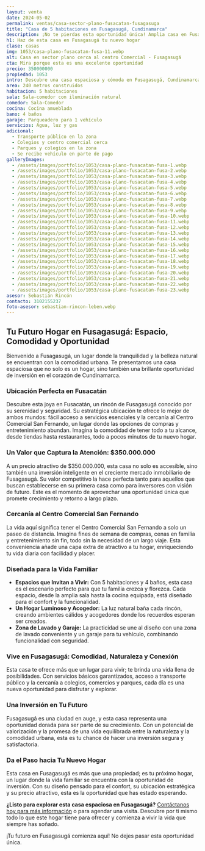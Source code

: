 ```yaml
---
layout: venta
date: 2024-05-02
permalink: ventas/casa-sector-plano-fusacatan-fusagasuga
title: "Casa de 5 habitaciones en Fusagasugá, Cundinamarca"
description: ¡No te pierdas esta oportunidad única! Amplia casa en Fusacatán con todos los servicios y comodidades cercanas. ¡Programa tu visita ahora!
h1: Haz de esta casa en Fusagasugá tu nuevo hogar
clase: casas
img: 1053/casa-plano-fusacatan-fusa-11.webp
alt: Casa en sector plano cerca al centro Comercial - Fusagasugá
cta: Mira porque esta es una excelente oportunidad
precio: 350000000
propiedad: 1053
intro: Descubre una casa espaciosa y cómoda en Fusagasugá, Cundinamarca, ideal para disfrutar de la vida en familia.
area: 240 metros construidos 
habitacion: 5 habitaciones 
sala: Sala-comedor con iluminación natural 
comedor: Sala-Comedor
cocina: Cocina amueblada
bano: 4 baños  
garaje: Parqueadero para 1 vehículo 
servicios: Agua, luz y gas 
adicional:
  - Transporte público en la zona
  - Colegios y centro comercial cerca
  - Parques y colegios en la zona
  - Se recibe vehículo en parte de pago
galleryImages:
  - /assets/images/portfolio/1053/casa-plano-fusacatan-fusa-1.webp
  - /assets/images/portfolio/1053/casa-plano-fusacatan-fusa-2.webp
  - /assets/images/portfolio/1053/casa-plano-fusacatan-fusa-3.webp
  - /assets/images/portfolio/1053/casa-plano-fusacatan-fusa-4.webp
  - /assets/images/portfolio/1053/casa-plano-fusacatan-fusa-5.webp
  - /assets/images/portfolio/1053/casa-plano-fusacatan-fusa-6.webp
  - /assets/images/portfolio/1053/casa-plano-fusacatan-fusa-7.webp
  - /assets/images/portfolio/1053/casa-plano-fusacatan-fusa-8.webp
  - /assets/images/portfolio/1053/casa-plano-fusacatan-fusa-9.webp
  - /assets/images/portfolio/1053/casa-plano-fusacatan-fusa-10.webp
  - /assets/images/portfolio/1053/casa-plano-fusacatan-fusa-11.webp
  - /assets/images/portfolio/1053/casa-plano-fusacatan-fusa-12.webp
  - /assets/images/portfolio/1053/casa-plano-fusacatan-fusa-13.webp
  - /assets/images/portfolio/1053/casa-plano-fusacatan-fusa-14.webp
  - /assets/images/portfolio/1053/casa-plano-fusacatan-fusa-15.webp
  - /assets/images/portfolio/1053/casa-plano-fusacatan-fusa-16.webp
  - /assets/images/portfolio/1053/casa-plano-fusacatan-fusa-17.webp
  - /assets/images/portfolio/1053/casa-plano-fusacatan-fusa-18.webp
  - /assets/images/portfolio/1053/casa-plano-fusacatan-fusa-19.webp
  - /assets/images/portfolio/1053/casa-plano-fusacatan-fusa-20.webp
  - /assets/images/portfolio/1053/casa-plano-fusacatan-fusa-21.webp
  - /assets/images/portfolio/1053/casa-plano-fusacatan-fusa-22.webp
  - /assets/images/portfolio/1053/casa-plano-fusacatan-fusa-23.webp
asesor: Sebastián Rincón
contacto: 3102155237
foto-asesor: sebastian-rincon-leben.webp
---
```

## Tu Futuro Hogar en Fusagasugá: Espacio, Comodidad y Oportunidad

Bienvenido a Fusagasugá, un lugar donde la tranquilidad y la belleza natural se encuentran con la comodidad urbana. Te presentamos una casa espaciosa que no solo es un hogar, sino también una brillante oportunidad de inversión en el corazón de Cundinamarca.

### Ubicación Perfecta en Fusacatán

Descubre esta joya en Fusacatán, un rincón de Fusagasugá conocido por su serenidad y seguridad. Su estratégica ubicación te ofrece lo mejor de ambos mundos: fácil acceso a servicios esenciales y la cercanía al Centro Comercial San Fernando, un lugar donde las opciones de compras y entretenimiento abundan. Imagina la comodidad de tener todo a tu alcance, desde tiendas hasta restaurantes, todo a pocos minutos de tu nuevo hogar.

### Un Valor que Captura la Atención: $350.000.000

A un precio atractivo de $350.000.000, esta casa no solo es accesible, sino también una inversión inteligente en el creciente mercado inmobiliario de Fusagasugá. Su valor competitivo la hace perfecta tanto para aquellos que buscan establecerse en su primera casa como para inversores con visión de futuro. Este es el momento de aprovechar una oportunidad única que promete crecimiento y retorno a largo plazo.

### Cercanía al Centro Comercial San Fernando

La vida aquí significa tener el Centro Comercial San Fernando a solo un paseo de distancia. Imagina fines de semana de compras, cenas en familia y entretenimiento sin fin, todo sin la necesidad de un largo viaje. Esta conveniencia añade una capa extra de atractivo a tu hogar, enriqueciendo tu vida diaria con facilidad y placer.

### Diseñada para la Vida Familiar

- **Espacios que Invitan a Vivir:** Con 5 habitaciones y 4 baños, esta casa es el escenario perfecto para que tu familia crezca y florezca. Cada espacio, desde la amplia sala hasta la cocina equipada, está diseñado para el confort y la funcionalidad.
- **Un Hogar Luminoso y Acogedor:** La luz natural baña cada rincón, creando ambientes cálidos y acogedores donde los recuerdos esperan ser creados.
- **Zona de Lavado y Garaje:** La practicidad se une al diseño con una zona de lavado conveniente y un garaje para tu vehículo, combinando funcionalidad con seguridad.

### Vive en Fusagasugá: Comodidad, Naturaleza y Conexión

Esta casa te ofrece más que un lugar para vivir; te brinda una vida llena de posibilidades. Con servicios básicos garantizados, acceso a transporte público y la cercanía a colegios, comercios y parques, cada día es una nueva oportunidad para disfrutar y explorar.

### Una Inversión en Tu Futuro

Fusagasugá es una ciudad en auge, y esta casa representa una oportunidad dorada para ser parte de su crecimiento. Con un potencial de valorización y la promesa de una vida equilibrada entre la naturaleza y la comodidad urbana, esta es tu chance de hacer una inversión segura y satisfactoria.

### Da el Paso hacia Tu Nuevo Hogar

Esta casa en Fusagasugá es más que una propiedad; es tu próximo hogar, un lugar donde la vida familiar se encuentra con la oportunidad de inversión. Con su diseño pensado para el confort, su ubicación estratégica y su precio atractivo, esta es la oportunidad que has estado esperando.

**¿Listo para explorar esta casa espaciosa en Fusagasugá?** [Contáctanos hoy para más información](#asesor) o para agendar una visita. Descubre por ti mismo todo lo que este hogar tiene para ofrecer y comienza a vivir la vida que siempre has soñado.

¡Tu futuro en Fusagasugá comienza aquí! No dejes pasar esta oportunidad única.